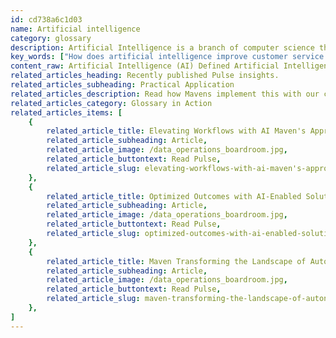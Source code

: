 ```yaml
---
id: cd738a6c1d03
name: Artificial intelligence
category: glossary
description: Artificial Intelligence is a branch of computer science that mimics human intelligence, enhancing productivity, and innovation within businesses, while necessitating strategic implementation and ethical consideration.
key_words: ["How does artificial intelligence improve customer service interactions?", "What are the ethical considerations of deploying AI in business?", "How can AI drive innovation and productivity growth for companies?", "What role does AI play in modernizing business operations?", "How are machine learning and geospatial analysis revolutionizing insurance markets?", "What are the benefits of integrating AI in business during market shifts?", "How can companies develop an effective artificial intelligence strategy?", "What are the applications of natural language generation in business analytics?", "How does AI enable human-robot collaboration in the workplace?", "How do voice-activated chatbots powered by AI enhance user experience?"]
content_raw: Artificial Intelligence (AI) Defined Artificial Intelligence (AI) is a subset of computer science that aims to emulate human intelligence. AI integrates rational, emotional, and cognitive intelligence levels to simulate a comprehensive human thought process. Business Benefits of Artificial Intelligence We live in an era where AI is spearheading a new age of productivity growth, enabling closer human-robot collaboration, and satisfying the demand for intuitive consumer experiences. It uncovers potential opportunities, offering personalized insights that fuel innovation. Regardless of whether a business is navigating steady growth or periods of flux, AI’s prophetic and scalable capabilities let businesses react quickly and effortlessly to customer demands and market shifts. Through optimization and modernization, AI is compelling businesses to reassess their operational practices. The Importance of AI AI has risen in significance in the business world, becoming incorporated into various applications as a default option to enhance features like recommendations, next best actions and analytics based on Natural Language Generation (NLG). The effective usage of AI necessitates keen attention to employing intelligent technologies in addressing challenging operational issues and revitalizing the business. AI Applications in Modern Businesses Modern businesses employ AI in a variety of ways. Examples include utility companies using voice-activated, AI-driven chatbots to facilitate research into services and solutions, improving customer interactions and the user experience. Insurers may also leverage machine learning and geospatial analysis to gain a deeper understanding of complex markets and identify new business opportunities. Formulating an Effective AI Strategy An effective AI strategy extends beyond mere technical capabilities. Every business challenge demands disparate tools, techniques, and approaches. Implementing AI necessitates considerable experimentation along with transferring learnings to the following deployment stages. Therefore, companies should consider this factor when planning. A sound AI strategy should begin by emphasizing business value/impact and responsible ethical behavior, rather than solely focusing on the technology’s capabilities and algorithms.
related_articles_heading: Recently published Pulse insights.
related_articles_subheading: Practical Application
related_articles_description: Read how Mavens implement this with our clients.
related_articles_category: Glossary in Action
related_articles_items: [
	{
		related_article_title: Elevating Workflows with AI Maven's Approach,
		related_article_subheading: Article,
		related_article_image: /data_operations_boardroom.jpg,
		related_article_buttontext: Read Pulse,
		related_article_slug: elevating-workflows-with-ai-maven's-approach
	},
	{
		related_article_title: Optimized Outcomes with AI-Enabled Solutions,
		related_article_subheading: Article,
		related_article_image: /data_operations_boardroom.jpg,
		related_article_buttontext: Read Pulse,
		related_article_slug: optimized-outcomes-with-ai-enabled-solutions
	},
	{
		related_article_title: Maven Transforming the Landscape of Autonomous Vehicles,
		related_article_subheading: Article,
		related_article_image: /data_operations_boardroom.jpg,
		related_article_buttontext: Read Pulse,
		related_article_slug: maven-transforming-the-landscape-of-autonomous-vehicles
	},
]
---
```

